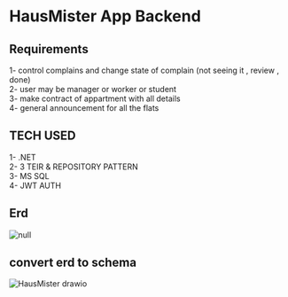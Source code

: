 # HausMister App Backend
## Requirements
1- control complains and change state of complain (not seeing it , review , done) <br>
2- user may be manager or worker or student <br>
3- make contract of appartment with all details <br>
4- general announcement for all the flats<br>
## TECH USED
1- .NET <br>
2- 3 TEIR & REPOSITORY PATTERN<br>
3- MS SQL<br>
4- JWT AUTH<br>
## Erd

![null](https://github.com/user-attachments/assets/b42dc680-98c2-44af-a26b-87aac72dfb93)


## convert erd to schema
![HausMister drawio](https://github.com/user-attachments/assets/75d71e54-49a1-4546-ade7-6155dd761cbf)
